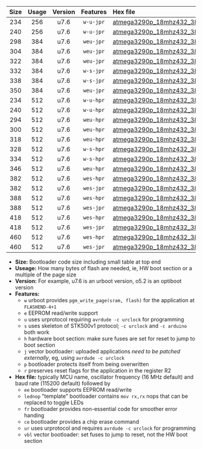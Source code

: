 |Size|Usage|Version|Features|Hex file|
|:-:|:-:|:-:|:-:|:--|
|234|256|u7.6|`w-u-jpr`|[atmega3290p_18mhz432_38400bps_ur_vbl.hex](https://raw.githubusercontent.com/stefanrueger/urboot/main/atmega3290p_18mhz432_38400bps_ur_vbl.hex)|
|240|256|u7.6|`w-u-jpr`|[atmega3290p_18mhz432_38400bps_lednop_ur_vbl.hex](https://raw.githubusercontent.com/stefanrueger/urboot/main/atmega3290p_18mhz432_38400bps_lednop_ur_vbl.hex)|
|298|384|u7.6|`weu-jpr`|[atmega3290p_18mhz432_38400bps_ee_ur_vbl.hex](https://raw.githubusercontent.com/stefanrueger/urboot/main/atmega3290p_18mhz432_38400bps_ee_ur_vbl.hex)|
|304|384|u7.6|`weu-jpr`|[atmega3290p_18mhz432_38400bps_ee_lednop_ur_vbl.hex](https://raw.githubusercontent.com/stefanrueger/urboot/main/atmega3290p_18mhz432_38400bps_ee_lednop_ur_vbl.hex)|
|322|384|u7.6|`weu-jpr`|[atmega3290p_18mhz432_38400bps_ee_lednop_fr_ur_vbl.hex](https://raw.githubusercontent.com/stefanrueger/urboot/main/atmega3290p_18mhz432_38400bps_ee_lednop_fr_ur_vbl.hex)|
|332|384|u7.6|`w-s-jpr`|[atmega3290p_18mhz432_38400bps_vbl.hex](https://raw.githubusercontent.com/stefanrueger/urboot/main/atmega3290p_18mhz432_38400bps_vbl.hex)|
|338|384|u7.6|`w-s-jpr`|[atmega3290p_18mhz432_38400bps_lednop_vbl.hex](https://raw.githubusercontent.com/stefanrueger/urboot/main/atmega3290p_18mhz432_38400bps_lednop_vbl.hex)|
|350|384|u7.6|`weu-jpr`|[atmega3290p_18mhz432_38400bps_ee_lednop_fr_ce_ur_vbl.hex](https://raw.githubusercontent.com/stefanrueger/urboot/main/atmega3290p_18mhz432_38400bps_ee_lednop_fr_ce_ur_vbl.hex)|
|234|512|u7.6|`w-u-hpr`|[atmega3290p_18mhz432_38400bps_ur.hex](https://raw.githubusercontent.com/stefanrueger/urboot/main/atmega3290p_18mhz432_38400bps_ur.hex)|
|240|512|u7.6|`w-u-hpr`|[atmega3290p_18mhz432_38400bps_lednop_ur.hex](https://raw.githubusercontent.com/stefanrueger/urboot/main/atmega3290p_18mhz432_38400bps_lednop_ur.hex)|
|294|512|u7.6|`weu-hpr`|[atmega3290p_18mhz432_38400bps_ee_ur.hex](https://raw.githubusercontent.com/stefanrueger/urboot/main/atmega3290p_18mhz432_38400bps_ee_ur.hex)|
|300|512|u7.6|`weu-hpr`|[atmega3290p_18mhz432_38400bps_ee_lednop_ur.hex](https://raw.githubusercontent.com/stefanrueger/urboot/main/atmega3290p_18mhz432_38400bps_ee_lednop_ur.hex)|
|318|512|u7.6|`weu-hpr`|[atmega3290p_18mhz432_38400bps_ee_lednop_fr_ur.hex](https://raw.githubusercontent.com/stefanrueger/urboot/main/atmega3290p_18mhz432_38400bps_ee_lednop_fr_ur.hex)|
|328|512|u7.6|`w-s-hpr`|[atmega3290p_18mhz432_38400bps.hex](https://raw.githubusercontent.com/stefanrueger/urboot/main/atmega3290p_18mhz432_38400bps.hex)|
|334|512|u7.6|`w-s-hpr`|[atmega3290p_18mhz432_38400bps_lednop.hex](https://raw.githubusercontent.com/stefanrueger/urboot/main/atmega3290p_18mhz432_38400bps_lednop.hex)|
|346|512|u7.6|`weu-hpr`|[atmega3290p_18mhz432_38400bps_ee_lednop_fr_ce_ur.hex](https://raw.githubusercontent.com/stefanrueger/urboot/main/atmega3290p_18mhz432_38400bps_ee_lednop_fr_ce_ur.hex)|
|382|512|u7.6|`wes-hpr`|[atmega3290p_18mhz432_38400bps_ee.hex](https://raw.githubusercontent.com/stefanrueger/urboot/main/atmega3290p_18mhz432_38400bps_ee.hex)|
|382|512|u7.6|`wes-jpr`|[atmega3290p_18mhz432_38400bps_ee_vbl.hex](https://raw.githubusercontent.com/stefanrueger/urboot/main/atmega3290p_18mhz432_38400bps_ee_vbl.hex)|
|388|512|u7.6|`wes-hpr`|[atmega3290p_18mhz432_38400bps_ee_lednop.hex](https://raw.githubusercontent.com/stefanrueger/urboot/main/atmega3290p_18mhz432_38400bps_ee_lednop.hex)|
|388|512|u7.6|`wes-jpr`|[atmega3290p_18mhz432_38400bps_ee_lednop_vbl.hex](https://raw.githubusercontent.com/stefanrueger/urboot/main/atmega3290p_18mhz432_38400bps_ee_lednop_vbl.hex)|
|418|512|u7.6|`wes-hpr`|[atmega3290p_18mhz432_38400bps_ee_lednop_fr.hex](https://raw.githubusercontent.com/stefanrueger/urboot/main/atmega3290p_18mhz432_38400bps_ee_lednop_fr.hex)|
|418|512|u7.6|`wes-jpr`|[atmega3290p_18mhz432_38400bps_ee_lednop_fr_vbl.hex](https://raw.githubusercontent.com/stefanrueger/urboot/main/atmega3290p_18mhz432_38400bps_ee_lednop_fr_vbl.hex)|
|460|512|u7.6|`wes-hpr`|[atmega3290p_18mhz432_38400bps_ee_lednop_fr_ce.hex](https://raw.githubusercontent.com/stefanrueger/urboot/main/atmega3290p_18mhz432_38400bps_ee_lednop_fr_ce.hex)|
|460|512|u7.6|`wes-jpr`|[atmega3290p_18mhz432_38400bps_ee_lednop_fr_ce_vbl.hex](https://raw.githubusercontent.com/stefanrueger/urboot/main/atmega3290p_18mhz432_38400bps_ee_lednop_fr_ce_vbl.hex)|

- **Size:** Bootloader code size including small table at top end
- **Useage:** How many bytes of flash are needed, ie, HW boot section or a multiple of the page size
- **Version:** For example, u7.6 is an urboot version, o5.2 is an optiboot version
- **Features:**
  + `w` urboot provides `pgm_write_page(sram, flash)` for the application at `FLASHEND-4+1`
  + `e` EEPROM read/write support
  + `u` uses urprotocol requiring `avrdude -c urclock` for programming
  + `s` uses skeleton of STK500v1 protocol; `-c urclock` and `-c arduino` both work
  + `h` hardware boot section: make sure fuses are set for reset to jump to boot section
  + `j` vector bootloader: uploaded applications *need to be patched externally*, eg, using `avrdude -c urclock`
  + `p` bootloader protects itself from being overwritten
  + `r` preserves reset flags for the application in the register R2
- **Hex file:** typically MCU name, oscillator frequency (16 MHz default) and baud rate (115200 default) followed by
  + `ee` bootloader supports EEPROM read/write
  + `lednop` "template" bootloader contains `mov rx,rx` nops that can be replaced to toggle LEDs
  + `fr` bootloader provides non-essential code for smoother error handing
  + `ce` bootloader provides a chip erase command
  + `ur` uses urprotocol and requires `avrdude -c urclock` for programming
  + `vbl` vector bootloader: set fuses to jump to reset, not the HW boot section
